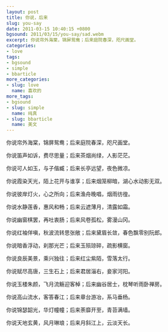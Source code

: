 ```yaml
---
layout: post
title: 你说，后来
slug: you-say
date: 2011-03-15 10:40:15 +0800
bgsound: 2011/03/15/you-say/sad.webm
excerpt: 你说帘外海棠，锦屏鸳鸯；后来庭院春深，咫尺画堂。
categories:
- love
tags:
- bgsound
- simple
- bbarticle
more_categories:
- slug: love
  name: 喜欢的
more_tags:
- bgsound
- slug: simple
  name: 纯真
- slug: bbarticle
  name: 美文
---
```


你说帘外海棠，锦屏鸳鸯；后来庭院春深，咫尺画堂。

你说笛声如诉，费尽思量；后来茶烟尚绿，人影茫茫。

你说可人如玉，与子偕臧；后来长亭远望，夜色微凉。

你说霞染天光，陌上花开与谁享；后来烟笼柳暗，湖心水动影无双。

你说彼岸灯火，心之所向；后来渔舟晚唱，烟雨彷徨。

你说水静莲香，惠风和畅；后来云遮薄月，清露如霜。

你说幽窗棋罢，再吐衷肠；后来风卷孤松，雾漫山冈。

你说红袖佯嗔，秋波流转思张敞；后来黛眉长敛，春色飘零别阮郎。

你说暗香浮动，刹那光芒；后来玉殒琼碎，疏影横窗。

你说良辰美景，乘兴独往；后来红尘紫陌，雪落太行。

你说赋尽高唐，三生石上；后来君居淄右，妾家河阳。

你说玉楼朱颜，飞月流觞迎客棹；后来幽谷居士，枕琴听雨卧禅房。

你说高山流水，客答春江；后来章台游冶，系马垂杨。

你说锦瑟韶光，华灯幢幢；后来荼靡开至，青苔满墙。

你说天地玄黄，风月琳琅；后来月斜江上，云淡天长。
